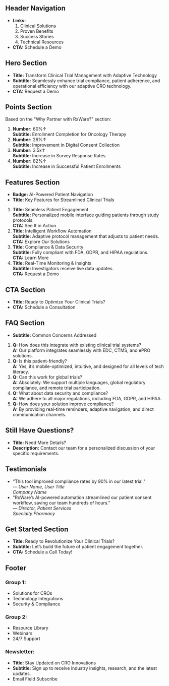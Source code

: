## **Header Navigation**

- **Links:**
  1. Clinical Solutions
  2. Proven Benefits
  3. Success Stories
  4. Technical Resources
- **CTA:** Schedule a Demo

## **Hero Section**

- **Title:** Transform Clinical Trial Management with Adaptive Technology
- **Subtitle:** Seamlessly enhance trial compliance, patient adherence, and operational efficiency with our adaptive CRO technology.
- **CTA:** Request a Demo

## **Points Section**

Based on the "Why Partner with RxWare?" section:

1. **Number:** 60%↑  
   **Subtitle:** Enrollment Completion for Oncology Therapy
2. **Number:** 26%↑  
   **Subtitle:** Improvement in Digital Consent Collection
3. **Number:** 3.5x↑  
   **Subtitle:** Increase in Survey Response Rates
4. **Number:** 82%↑  
   **Subtitle:** Increase in Successful Patient Enrollments

## **Features Section**

- **Badge:** AI-Powered Patient Navigation
- **Title:** Key Features for Streamlined Clinical Trials

1. **Title:** Seamless Patient Engagement  
   **Subtitle:** Personalized mobile interface guiding patients through study protocols.  
   **CTA:** See It in Action
2. **Title:** Intelligent Workflow Automation  
   **Subtitle:** Adaptive protocol management that adjusts to patient needs.  
   **CTA:** Explore Our Solutions
3. **Title:** Compliance & Data Security  
   **Subtitle:** Fully compliant with FDA, GDPR, and HIPAA regulations.  
   **CTA:** Learn More
4. **Title:** Real-Time Monitoring & Insights  
   **Subtitle:** Investigators receive live data updates.  
   **CTA:** Request a Demo

## **CTA Section**

- **Title:** Ready to Optimize Your Clinical Trials?  
- **CTA:** Schedule a Consultation

## **FAQ Section**

- **Subtitle:** Common Concerns Addressed

1. **Q:** How does this integrate with existing clinical trial systems?  
   **A:** Our platform integrates seamlessly with EDC, CTMS, and ePRO solutions.
2. **Q:** Is this patient-friendly?  
   **A:** Yes, it’s mobile-optimized, intuitive, and designed for all levels of tech literacy.
3. **Q:** Can this work for global trials?  
   **A:** Absolutely. We support multiple languages, global regulatory compliance, and remote trial participation.
4. **Q:** What about data security and compliance?  
   **A:** We adhere to all major regulations, including FDA, GDPR, and HIPAA.
5. **Q:** How does your solution improve compliance?  
   **A:** By providing real-time reminders, adaptive navigation, and direct communication channels.

## **Still Have Questions?**

- **Title:** Need More Details?  
- **Description:** Contact our team for a personalized discussion of your specific requirements.

## **Testimonials**

- "This tool improved compliance rates by 90% in our latest trial."  
  — *User Name, User Title*  
  *Company Name*
- "RxWare’s AI-powered automation streamlined our patient consent workflow, saving our team hundreds of hours.”  
  — *Director, Patient Services*  
  *Specialty Pharmacy*

## **Get Started Section**

- **Title:** Ready to Revolutionize Your Clinical Trials?  
- **Subtitle:** Let’s build the future of patient engagement together.  
- **CTA:** Schedule a Call Today!

## **Footer**

### Group 1:
- Solutions for CROs
- Technology Integrations
- Security & Compliance

### Group 2:
- Resource Library
- Webinars
- 24/7 Support

### Newsletter:
- **Title:** Stay Updated on CRO Innovations  
- **Subtitle:** Sign up to receive industry insights, research, and the latest updates.
- Email Field Subscribe
